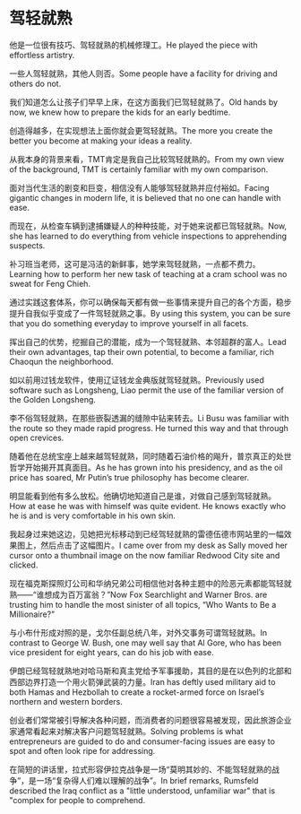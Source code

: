 # 驾轻就熟

<p><span class="chinese">他是一位很有技巧、驾轻就熟的机械修理工。</span><span class="english">He played the piece with effortless artistry.</span></p>

<p><span class="chinese">一些人驾轻就熟，其他人则否。</span><span class="english">Some people have a facility for driving and others do not.</span></p>

<p><span class="chinese">我们知道怎么让孩子们早早上床，在这方面我们已驾轻就熟了。</span><span class="english">Old hands by now, we knew how to prepare the kids for an early bedtime.</span></p>

<p><span class="chinese">创造得越多，在实现想法上面你就会更驾轻就熟。</span><span class="english">The more you create the better you become at making your ideas a reality.</span></p>

<p><span class="chinese">从我本身的背景来看，TMT肯定是我自己比较驾轻就熟的。</span><span class="english">From my own view of the background, TMT is certainly familiar with my own comparison.</span></p>

<p><span class="chinese">面对当代生活的剧变和巨变，相信没有人能够驾轻就熟并应付裕如。</span><span class="english">Facing gigantic changes in modern life, it is believed that no one can handle with ease.</span></p>

<p><span class="chinese">而现在，从检查车辆到逮捕嫌疑人的种种技能，对于她来说都已驾轻就熟。</span><span class="english">Now, she has learned to do everything from vehicle inspections to apprehending suspects.</span></p>

<p><span class="chinese">补习班当老师，这可是冯洁的新鲜事，她学来驾轻就熟，一点都不费力。</span><span class="english">Learning how to perform her new task of teaching at a cram school was no sweat for Feng Chieh.</span></p>

<p><span class="chinese">通过实践这套体系，你可以确保每天都有做一些事情来提升自己的各个方面，稳步提升自我似乎变成了一件驾轻就熟之事。</span><span class="english">By using this system, you can be sure that you do something everyday to improve yourself in all facets.</span></p>

<p><span class="chinese">挥出自己的优势，挖掘自己的潜能，成为一个驾轻就熟、本邻超群的富人。</span><span class="english">Lead their own advantages, tap their own potential, to become a familiar, rich Chaoqun the neighborhood.</span></p>

<p><span class="chinese">如以前用过钱龙软件，使用辽证钱龙金典版就驾轻就熟。</span><span class="english">Previously used software such as Longsheng, Liao permit the use of the familiar version of the Golden Longsheng.</span></p>

<p><span class="chinese">李不俗驾轻就熟，在那些嵌裂透漏的缝隙中钻来转去。</span><span class="english">Li Busu was familiar with the route so they made rapid progress. He turned this way and that through open crevices.</span></p>

<p><span class="chinese">随着他在总统宝座上越来越驾轻就熟，同时随着石油价格的飚升，普京真正的处世哲学开始揭开其真面目。</span><span class="english">As he has grown into his presidency, and as the oil price has soared, Mr Putin’s true philosophy has become clearer.</span></p>

<p><span class="chinese">明显能看到他有多么放松。他确切地知道自己是谁，对做自己感到驾轻就熟。</span><span class="english">How at ease he was with himself was quite evident. He knows exactly who he is and is very comfortable in his own skin.</span></p>

<p><span class="chinese">我起身过来她这边，见她把光标移动到已经驾轻就熟的雷德伍德市网站里的一幅效果图上，然后点击了这幅图片。</span><span class="english">I came over from my desk as Sally moved her cursor onto a thumbnail image on the now familiar Redwood City site and clicked.</span></p>

<p><span class="chinese">现在福克斯探照灯公司和华纳兄弟公司相信他对各种主题中的险恶元素都能驾轻就熟——“谁想成为百万富翁？”</span><span class="english">Now Fox Searchlight and Warner Bros. are trusting him to handle the most sinister of all topics, “Who Wants to Be a Millionaire?”</span></p>

<p><span class="chinese">与小布什形成对照的是，戈尔任副总统八年，对外交事务可谓驾轻就熟。</span><span class="english">In contrast to George W. Bush, one may well say that Al Gore, who has been vice president for eight years, can do his job with ease.</span></p>

<p><span class="chinese">伊朗已经驾轻就熟地对哈马斯和真主党给予军事援助，其目的是在以色列的北部和西部边界打造一个用火箭弹武装的力量。</span><span class="english">Iran has deftly used military aid to both Hamas and Hezbollah to create a rocket-armed force on Israel’s northern and western borders.</span></p>

<p><span class="chinese">创业者们常常被引导解决各种问题，而消费者的问题很容易被发现，因此旅游企业家通常看起来对解决客户问题驾轻就熟。</span><span class="english">Solving problems is what entrepreneurs are guided to do and consumer-facing issues are easy to spot and often look ripe for addressing.</span></p>

<p><span class="chinese">在简短的讲话里，拉式形容伊拉克战争是一场“莫明其妙的、不能驾轻就熟的战争”，是一场“复杂得人们难以理解的战争”。</span><span class="english">In brief remarks, Rumsfeld described the Iraq conflict as a "little understood, unfamiliar war" that is "complex for people to comprehend.</span></p>

